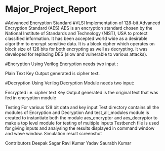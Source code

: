 # Major_Project_Report
#Advanced Encryption Standard
#VLSI Implementation of 128-bit Advanced Encryption Standard (AES)
AES is an encryption standard chosen by the National Institute of Standards and Technology (NIST), USA to protect classified information. It has been accepted world wide as a desirable algorithm to encrypt sensitive data. It is a block cipher which operates on block size of 128 bits for both encrypting as well as decrypting. It was developed for replacing DES (slow and vulnerable to various attacks).

#Encryption Using Verilog
Encryption needs two input :

Plain Text
Key
Output generated is cipher text.

#Decryption Using Verilog
Decryption Module needs two input:

Encrypted i.e. cipher text
Key
Output generated is the original text that was fed in encryption module

Testing For various 128 bit data and key input
Test directory contains all the modules of Encryption and Decryption
And test_all_modules module is created to instantiate both the module aes_encryptor and aes_decryptor to make a top level module for testing of multiple inputs
Testbench file is used for giving inputs and analysing the results displayed in command window and wave window.
Simulation result screenshot



Contributors
Deepak Sagar
Ravi Kumar Yadav
Saurabh Kumar
